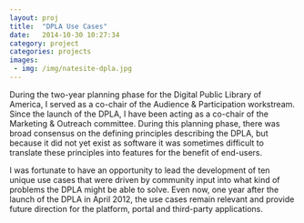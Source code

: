```yaml
---
layout: proj
title:  "DPLA Use Cases"
date:   2014-10-30 10:27:34
category: project
categories: projects
images:
 - img: /img/natesite-dpla.jpg
---
```


During the two-year planning phase for the Digital Public Library of America, I served as a co-chair of the Audience & Participation workstream. Since the launch of the DPLA, I have been acting as a co-chair of the Marketing & Outreach committee. During this planning phase, there was broad consensus on the defining principles describing the DPLA, but because it did not yet exist as software it was sometimes difficult to translate these principles into features for the benefit of end-users.

I was fortunate to have an opportunity to lead the development of ten unique use cases that were driven by community input into what kind of problems the DPLA might be able to solve. Even now, one year after the launch of the DPLA in April 2012, the use cases remain relevant and provide future direction for the platform, portal and third-party applications.